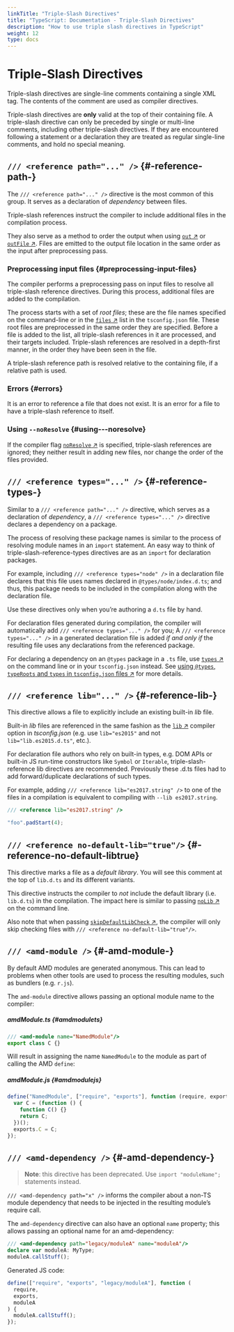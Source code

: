 ```yaml
---
linkTitle: "Triple-Slash Directives"
title: "TypeScript: Documentation - Triple-Slash Directives"
description: "How to use triple slash directives in TypeScript"
weight: 12
type: docs
---
```


# Triple-Slash Directives

Triple-slash directives are single-line comments containing a single XML tag.
The contents of the comment are used as compiler directives.

Triple-slash directives are **only** valid at the top of their containing file.
A triple-slash directive can only be preceded by single or multi-line comments, including other triple-slash directives.
If they are encountered following a statement or a declaration they are treated as regular single-line comments, and hold no special meaning.

## `/// <reference path="..." />` {#-reference-path-}

The `/// <reference path="..." />` directive is the most common of this group.
It serves as a declaration of *dependency* between files.

Triple-slash references instruct the compiler to include additional files in the compilation process.

They also serve as a method to order the output when using [`out` ↗](https://www.typescriptlang.org/tsconfig.html#out) or [`outFile` ↗](https://www.typescriptlang.org/tsconfig.html#outFile).
Files are emitted to the output file location in the same order as the input after preprocessing pass.

### Preprocessing input files {#preprocessing-input-files}

The compiler performs a preprocessing pass on input files to resolve all triple-slash reference directives.
During this process, additional files are added to the compilation.

The process starts with a set of *root files*;
these are the file names specified on the command-line or in the [`files` ↗](https://www.typescriptlang.org/tsconfig.html#files) list in the `tsconfig.json` file.
These root files are preprocessed in the same order they are specified.
Before a file is added to the list, all triple-slash references in it are processed, and their targets included.
Triple-slash references are resolved in a depth-first manner, in the order they have been seen in the file.

A triple-slash reference path is resolved relative to the containing file, if a relative path is used.

### Errors {#errors}

It is an error to reference a file that does not exist.
It is an error for a file to have a triple-slash reference to itself.

### Using `--noResolve` {#using---noresolve}

If the compiler flag [`noResolve` ↗](https://www.typescriptlang.org/tsconfig.html#noResolve) is specified, triple-slash references are ignored; they neither result in adding new files, nor change the order of the files provided.

## `/// <reference types="..." />` {#-reference-types-}

Similar to a `/// <reference path="..." />` directive, which serves as a declaration of *dependency*, a `/// <reference types="..." />` directive declares a dependency on a package.

The process of resolving these package names is similar to the process of resolving module names in an `import` statement.
An easy way to think of triple-slash-reference-types directives are as an `import` for declaration packages.

For example, including `/// <reference types="node" />` in a declaration file declares that this file uses names declared in `@types/node/index.d.ts`;
and thus, this package needs to be included in the compilation along with the declaration file.

Use these directives only when you’re authoring a `d.ts` file by hand.

For declaration files generated during compilation, the compiler will automatically add `/// <reference types="..." />` for you;
A `/// <reference types="..." />` in a generated declaration file is added *if and only if* the resulting file uses any declarations from the referenced package.

For declaring a dependency on an `@types` package in a `.ts` file, use [`types` ↗](https://www.typescriptlang.org/tsconfig.html#types) on the command line or in your `tsconfig.json` instead.
See [using `@types`, `typeRoots` and `types` in `tsconfig.json` files ↗](https://www.typescriptlang.org/docs/handbook/tsconfig-json.html#types-typeroots-and-types) for more details.

## `/// <reference lib="..." />` {#-reference-lib-}

This directive allows a file to explicitly include an existing built-in *lib* file.

Built-in *lib* files are referenced in the same fashion as the [`lib` ↗](https://www.typescriptlang.org/tsconfig.html#lib) compiler option in *tsconfig.json* (e.g. use `lib="es2015"` and not `lib="lib.es2015.d.ts"`, etc.).

For declaration file authors who rely on built-in types, e.g. DOM APIs or built-in JS run-time constructors like `Symbol` or `Iterable`, triple-slash-reference lib directives are recommended. Previously these .d.ts files had to add forward/duplicate declarations of such types.

For example, adding `/// <reference lib="es2017.string" />` to one of the files in a compilation is equivalent to compiling with `--lib es2017.string`.

```ts
/// <reference lib="es2017.string" />

"foo".padStart(4);
```

## `/// <reference no-default-lib="true"/>` {#-reference-no-default-libtrue}

This directive marks a file as a *default library*.
You will see this comment at the top of `lib.d.ts` and its different variants.

This directive instructs the compiler to *not* include the default library (i.e. `lib.d.ts`) in the compilation.
The impact here is similar to passing [`noLib` ↗](https://www.typescriptlang.org/tsconfig.html#noLib) on the command line.

Also note that when passing [`skipDefaultLibCheck` ↗](https://www.typescriptlang.org/tsconfig.html#skipDefaultLibCheck), the compiler will only skip checking files with `/// <reference no-default-lib="true"/>`.

## `/// <amd-module />` {#-amd-module-}

By default AMD modules are generated anonymous.
This can lead to problems when other tools are used to process the resulting modules, such as bundlers (e.g. `r.js`).

The `amd-module` directive allows passing an optional module name to the compiler:

##### amdModule.ts {#amdmodulets}

```ts
/// <amd-module name="NamedModule"/>
export class C {}
```

Will result in assigning the name `NamedModule` to the module as part of calling the AMD `define`:

##### amdModule.js {#amdmodulejs}

```js
define("NamedModule", ["require", "exports"], function (require, exports) {
  var C = (function () {
    function C() {}
    return C;
  })();
  exports.C = C;
});
```

## `/// <amd-dependency />` {#-amd-dependency-}

> **Note**: this directive has been deprecated. Use `import "moduleName";` statements instead.
> 

`/// <amd-dependency path="x" />` informs the compiler about a non-TS module dependency that needs to be injected in the resulting module’s require call.

The `amd-dependency` directive can also have an optional `name` property; this allows passing an optional name for an amd-dependency:

```ts
/// <amd-dependency path="legacy/moduleA" name="moduleA"/>
declare var moduleA: MyType;
moduleA.callStuff();
```

Generated JS code:

```js
define(["require", "exports", "legacy/moduleA"], function (
  require,
  exports,
  moduleA
) {
  moduleA.callStuff();
});
```
